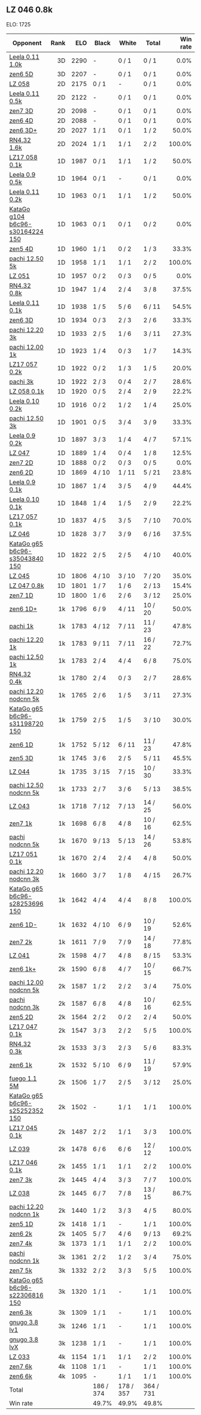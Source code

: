 ## LZ 046 0.8k ##

ELO: 1725

Opponent | Rank | ELO | Black | White | Total | Win rate
---------|-----:|----:|-------|-------|-------|-------:
[Leela 0.11 1.0k](Leela%200.11%201.0k.md) | 3D | 2290 | - | 0 / 1 | 0 / 1 | 0.0%
[zen6 5D](zen6%205D.md) | 3D | 2207 | - | 0 / 1 | 0 / 1 | 0.0%
[LZ 058](LZ%20058.md) | 2D | 2175 | 0 / 1 | - | 0 / 1 | 0.0%
[Leela 0.11 0.5k](Leela%200.11%200.5k.md) | 2D | 2122 | - | 0 / 1 | 0 / 1 | 0.0%
[zen7 3D](zen7%203D.md) | 2D | 2098 | - | 0 / 1 | 0 / 1 | 0.0%
[zen6 4D](zen6%204D.md) | 2D | 2088 | - | 0 / 1 | 0 / 1 | 0.0%
[zen6 3D+](zen6%203D+.md) | 2D | 2027 | 1 / 1 | 0 / 1 | 1 / 2 | 50.0%
[RN4.32 1.6k](RN4.32%201.6k.md) | 2D | 2024 | 1 / 1 | 1 / 1 | 2 / 2 | 100.0%
[LZ17 058 0.1k](LZ17%20058%200.1k.md) | 1D | 1987 | 0 / 1 | 1 / 1 | 1 / 2 | 50.0%
[Leela 0.9 0.5k](Leela%200.9%200.5k.md) | 1D | 1964 | 0 / 1 | - | 0 / 1 | 0.0%
[Leela 0.11 0.2k](Leela%200.11%200.2k.md) | 1D | 1963 | 0 / 1 | 1 / 1 | 1 / 2 | 50.0%
[KataGo g104 b6c96-s30164224 150](KataGo%20g104%20b6c96-s30164224%20150.md) | 1D | 1963 | 0 / 1 | 0 / 1 | 0 / 2 | 0.0%
[zen5 4D](zen5%204D.md) | 1D | 1960 | 1 / 1 | 0 / 2 | 1 / 3 | 33.3%
[pachi 12.50 5k](pachi%2012.50%205k.md) | 1D | 1958 | 1 / 1 | 1 / 1 | 2 / 2 | 100.0%
[LZ 051](LZ%20051.md) | 1D | 1957 | 0 / 2 | 0 / 3 | 0 / 5 | 0.0%
[RN4.32 0.8k](RN4.32%200.8k.md) | 1D | 1947 | 1 / 4 | 2 / 4 | 3 / 8 | 37.5%
[Leela 0.11 0.1k](Leela%200.11%200.1k.md) | 1D | 1938 | 1 / 5 | 5 / 6 | 6 / 11 | 54.5%
[zen6 3D](zen6%203D.md) | 1D | 1934 | 0 / 3 | 2 / 3 | 2 / 6 | 33.3%
[pachi 12.20 3k](pachi%2012.20%203k.md) | 1D | 1933 | 2 / 5 | 1 / 6 | 3 / 11 | 27.3%
[pachi 12.00 1k](pachi%2012.00%201k.md) | 1D | 1923 | 1 / 4 | 0 / 3 | 1 / 7 | 14.3%
[LZ17 057 0.2k](LZ17%20057%200.2k.md) | 1D | 1922 | 0 / 2 | 1 / 3 | 1 / 5 | 20.0%
[pachi 3k](pachi%203k.md) | 1D | 1922 | 2 / 3 | 0 / 4 | 2 / 7 | 28.6%
[LZ 058 0.1k](LZ%20058%200.1k.md) | 1D | 1920 | 0 / 5 | 2 / 4 | 2 / 9 | 22.2%
[Leela 0.10 0.2k](Leela%200.10%200.2k.md) | 1D | 1916 | 0 / 2 | 1 / 2 | 1 / 4 | 25.0%
[pachi 12.50 3k](pachi%2012.50%203k.md) | 1D | 1901 | 0 / 5 | 3 / 4 | 3 / 9 | 33.3%
[Leela 0.9 0.2k](Leela%200.9%200.2k.md) | 1D | 1897 | 3 / 3 | 1 / 4 | 4 / 7 | 57.1%
[LZ 047](LZ%20047.md) | 1D | 1889 | 1 / 4 | 0 / 4 | 1 / 8 | 12.5%
[zen7 2D](zen7%202D.md) | 1D | 1888 | 0 / 2 | 0 / 3 | 0 / 5 | 0.0%
[zen6 2D](zen6%202D.md) | 1D | 1869 | 4 / 10 | 1 / 11 | 5 / 21 | 23.8%
[Leela 0.9 0.1k](Leela%200.9%200.1k.md) | 1D | 1867 | 1 / 4 | 3 / 5 | 4 / 9 | 44.4%
[Leela 0.10 0.1k](Leela%200.10%200.1k.md) | 1D | 1848 | 1 / 4 | 1 / 5 | 2 / 9 | 22.2%
[LZ17 057 0.1k](LZ17%20057%200.1k.md) | 1D | 1837 | 4 / 5 | 3 / 5 | 7 / 10 | 70.0%
[LZ 046](LZ%20046.md) | 1D | 1828 | 3 / 7 | 3 / 9 | 6 / 16 | 37.5%
[KataGo g65 b6c96-s35043840 150](KataGo%20g65%20b6c96-s35043840%20150.md) | 1D | 1822 | 2 / 5 | 2 / 5 | 4 / 10 | 40.0%
[LZ 045](LZ%20045.md) | 1D | 1806 | 4 / 10 | 3 / 10 | 7 / 20 | 35.0%
[LZ 047 0.8k](LZ%20047%200.8k.md) | 1D | 1801 | 1 / 7 | 1 / 6 | 2 / 13 | 15.4%
[zen7 1D](zen7%201D.md) | 1D | 1800 | 1 / 6 | 2 / 6 | 3 / 12 | 25.0%
[zen6 1D+](zen6%201D+.md) | 1k | 1796 | 6 / 9 | 4 / 11 | 10 / 20 | 50.0%
[pachi 1k](pachi%201k.md) | 1k | 1783 | 4 / 12 | 7 / 11 | 11 / 23 | 47.8%
[pachi 12.20 1k](pachi%2012.20%201k.md) | 1k | 1783 | 9 / 11 | 7 / 11 | 16 / 22 | 72.7%
[pachi 12.50 1k](pachi%2012.50%201k.md) | 1k | 1783 | 2 / 4 | 4 / 4 | 6 / 8 | 75.0%
[RN4.32 0.4k](RN4.32%200.4k.md) | 1k | 1780 | 2 / 4 | 0 / 3 | 2 / 7 | 28.6%
[pachi 12.20 nodcnn 5k](pachi%2012.20%20nodcnn%205k.md) | 1k | 1765 | 2 / 6 | 1 / 5 | 3 / 11 | 27.3%
[KataGo g65 b6c96-s31198720 150](KataGo%20g65%20b6c96-s31198720%20150.md) | 1k | 1759 | 2 / 5 | 1 / 5 | 3 / 10 | 30.0%
[zen6 1D](zen6%201D.md) | 1k | 1752 | 5 / 12 | 6 / 11 | 11 / 23 | 47.8%
[zen5 3D](zen5%203D.md) | 1k | 1745 | 3 / 6 | 2 / 5 | 5 / 11 | 45.5%
[LZ 044](LZ%20044.md) | 1k | 1735 | 3 / 15 | 7 / 15 | 10 / 30 | 33.3%
[pachi 12.50 nodcnn 5k](pachi%2012.50%20nodcnn%205k.md) | 1k | 1733 | 2 / 7 | 3 / 6 | 5 / 13 | 38.5%
[LZ 043](LZ%20043.md) | 1k | 1718 | 7 / 12 | 7 / 13 | 14 / 25 | 56.0%
[zen7 1k](zen7%201k.md) | 1k | 1698 | 6 / 8 | 4 / 8 | 10 / 16 | 62.5%
[pachi nodcnn 5k](pachi%20nodcnn%205k.md) | 1k | 1670 | 9 / 13 | 5 / 13 | 14 / 26 | 53.8%
[LZ17 051 0.1k](LZ17%20051%200.1k.md) | 1k | 1670 | 2 / 4 | 2 / 4 | 4 / 8 | 50.0%
[pachi 12.20 nodcnn 3k](pachi%2012.20%20nodcnn%203k.md) | 1k | 1660 | 3 / 7 | 1 / 8 | 4 / 15 | 26.7%
[KataGo g65 b6c96-s28253696 150](KataGo%20g65%20b6c96-s28253696%20150.md) | 1k | 1642 | 4 / 4 | 4 / 4 | 8 / 8 | 100.0%
[zen6 1D-](zen6%201D-.md) | 1k | 1632 | 4 / 10 | 6 / 9 | 10 / 19 | 52.6%
[zen7 2k](zen7%202k.md) | 1k | 1611 | 7 / 9 | 7 / 9 | 14 / 18 | 77.8%
[LZ 041](LZ%20041.md) | 2k | 1598 | 4 / 7 | 4 / 8 | 8 / 15 | 53.3%
[zen6 1k+](zen6%201k+.md) | 2k | 1590 | 6 / 8 | 4 / 7 | 10 / 15 | 66.7%
[pachi 12.00 nodcnn 5k](pachi%2012.00%20nodcnn%205k.md) | 2k | 1587 | 1 / 2 | 2 / 2 | 3 / 4 | 75.0%
[pachi nodcnn 3k](pachi%20nodcnn%203k.md) | 2k | 1587 | 6 / 8 | 4 / 8 | 10 / 16 | 62.5%
[zen5 2D](zen5%202D.md) | 2k | 1564 | 2 / 2 | 0 / 2 | 2 / 4 | 50.0%
[LZ17 047 0.1k](LZ17%20047%200.1k.md) | 2k | 1547 | 3 / 3 | 2 / 2 | 5 / 5 | 100.0%
[RN4.32 0.3k](RN4.32%200.3k.md) | 2k | 1533 | 3 / 3 | 2 / 3 | 5 / 6 | 83.3%
[zen6 1k](zen6%201k.md) | 2k | 1532 | 5 / 10 | 6 / 9 | 11 / 19 | 57.9%
[fuego 1.1 5M](fuego%201.1%205M.md) | 2k | 1506 | 1 / 7 | 2 / 5 | 3 / 12 | 25.0%
[KataGo g65 b6c96-s25252352 150](KataGo%20g65%20b6c96-s25252352%20150.md) | 2k | 1502 | - | 1 / 1 | 1 / 1 | 100.0%
[LZ17 045 0.1k](LZ17%20045%200.1k.md) | 2k | 1487 | 2 / 2 | 1 / 1 | 3 / 3 | 100.0%
[LZ 039](LZ%20039.md) | 2k | 1478 | 6 / 6 | 6 / 6 | 12 / 12 | 100.0%
[LZ17 046 0.1k](LZ17%20046%200.1k.md) | 2k | 1455 | 1 / 1 | 1 / 1 | 2 / 2 | 100.0%
[zen7 3k](zen7%203k.md) | 2k | 1445 | 4 / 4 | 3 / 3 | 7 / 7 | 100.0%
[LZ 038](LZ%20038.md) | 2k | 1445 | 6 / 7 | 7 / 8 | 13 / 15 | 86.7%
[pachi 12.20 nodcnn 1k](pachi%2012.20%20nodcnn%201k.md) | 2k | 1440 | 1 / 2 | 3 / 3 | 4 / 5 | 80.0%
[zen5 1D](zen5%201D.md) | 2k | 1418 | 1 / 1 | - | 1 / 1 | 100.0%
[zen6 2k](zen6%202k.md) | 2k | 1405 | 5 / 7 | 4 / 6 | 9 / 13 | 69.2%
[zen7 4k](zen7%204k.md) | 3k | 1373 | 1 / 1 | 1 / 1 | 2 / 2 | 100.0%
[pachi nodcnn 1k](pachi%20nodcnn%201k.md) | 3k | 1361 | 2 / 2 | 1 / 2 | 3 / 4 | 75.0%
[zen7 5k](zen7%205k.md) | 3k | 1332 | 2 / 2 | 3 / 3 | 5 / 5 | 100.0%
[KataGo g65 b6c96-s22306816 150](KataGo%20g65%20b6c96-s22306816%20150.md) | 3k | 1320 | 1 / 1 | - | 1 / 1 | 100.0%
[zen6 3k](zen6%203k.md) | 3k | 1309 | 1 / 1 | - | 1 / 1 | 100.0%
[gnugo 3.8 lv1](gnugo%203.8%20lv1.md) | 3k | 1246 | 1 / 1 | - | 1 / 1 | 100.0%
[gnugo 3.8 lvX](gnugo%203.8%20lvX.md) | 3k | 1238 | 1 / 1 | - | 1 / 1 | 100.0%
[LZ 033](LZ%20033.md) | 4k | 1154 | 1 / 1 | 1 / 1 | 2 / 2 | 100.0%
[zen7 6k](zen7%206k.md) | 4k | 1108 | 1 / 1 | - | 1 / 1 | 100.0%
[zen6 6k](zen6%206k.md) | 4k | 1095 | - | 1 / 1 | 1 / 1 | 100.0%
Total | | | 186 / 374 | 178 / 357 | 364 / 731 | 
Win rate| | | 49.7% | 49.9% | 49.8% | 
